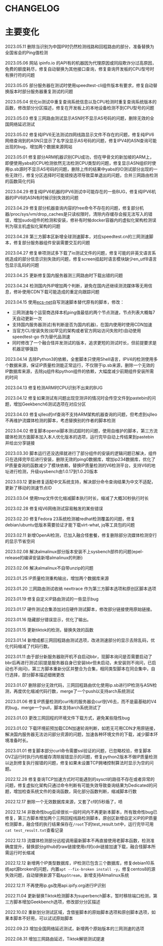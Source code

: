 # CHANGELOG

# 主要变化

2023.05.11 删除当识别为中国IP时仍然检测线路和回程路由的部分，准备替换为全国省会的Ping值检测

2023.05.06 网站 ipinfo.io 的API有的机器因为代理原因或同段欺诈分过高原因，免费的额度耗尽，修复自动替换为其他接口查询，修复查询开发板的CPU型号时有换行符的问题

2023.05.05 部分服务器在测试时使用speedtest-cli组件版本有要求，修复自动替换版本时部分服务器重复测试的问题

2023.05.04 优化io测试中重复查询系统信息以及CPU检测时重复查询系统版本的函数，修改部分分区描述，修复在开发板上的本地设备检测不到CPU型号的问题

2023.05.03 修复三网路由测试显示ASN时不显示AS号码的问题，删除无效的全国网络延迟测试

2023.05.02 修复纯IPV6无法测试四网线路显示文件不存在的问题，修复纯IPV6网络查询到的ASN只显示了名字没显示AS号码的问题，修复IPV4的ASN查询可能出现的bug，增加两个数据来源网站

2023.05.01 修复部分ARM机器识别CPU成功，但在甲骨文的新加坡的ARM上，即便使用yabs的CPU检测依然无法检测CPU类型的问题，修复显示ASN组织时使用ip.sb源时不显示AS号码的问题，删除上传的结果中yabs的IO测试部分出现的一些无效行，修复分区选择时可能错按选项导致菜单退出的问题，合并三网路由检测的函数简化代码

2023.04.29 修复纯IPV6机器的IPV6测试中可能存在的一些BUG，修复纯IPV6机器的IPV6的ASN有时候识别失效的问题

2023.04.29 修复部分机器查询内容的free命令不存在的问题，修复部分机器/proc/sys/vm/drop_caches是只读权限时，清除内存缓存会报无法写入的错误，增加sudo组件的检测和安装，修补有时候docker容器内的虚拟化架构检测误判为宿主机虚拟化架构的问题

2023.04.28 第三方脚本区新增全球测速脚本，对应speedtest.cn的三网测速脚本，修复部分服务器组件安装需要交互的问题

2023.04.27 修复单项测试多下载了io测试文件的问题，修复可能的非英文语言系统造成的部分信息识别失效的问题，修复screen挂起时语言模块缺少en_utf8语言包显示乱码的问题

2023.04.25 更新修复国内服务器测三网路由时下载出错的问题

2023.04.24 检测国内外IP增加两个判断，避免在国内还继续测流媒体等无用信息，修补使用CDN下载可能造成的重定向跟踪问题

2023.04.15 使用[ecs-net](https://github.com/spiritLHLS/ecsspeed)自写测速脚本替代原有的脚本，修改：
- 三网测速每个运营商选择本机ping值最低的两个节点测速，节点列表大概每7天自动更新一次
- 支持国内服务器测试(有判断是否为国内机器)，在国内使用时使用CDN加速
- 当官方CLI安装失败(如罕见的架构或者官方网站访问失败时)自动使用 speedtest-go 作为替代品测速
- 同时修改了一个融合怪并发测试的版本，追求更短的测试时长，但前提要求是机器足够强劲

2023.04.14 去除Python3的依赖，全套脚本只使用Shell语言，IPV4的检测使用多个数据来源，保证IP质量检测能正常运行，不仅限于ip.sb来源，删除一个无效的IP数据库来源，去除jq组件和python组件的依赖，大幅度减少前期组件安装所需的时间

2023.04.13 修复检测ARM时CPU识别不出来的BUG

2023.04.12 修复如果测试有问题出现空测评的情况时会传空文件到pastebin的问题，增加Geekbench6测试选项在对应分区

2023.04.03 修复sjlleo的nf查询不支持ARM架构机器查询的问题，但考虑到sjlleo不再维护流媒体检测的脚本，考虑替换别的作者的脚本检测

2023.04.02 修复脚本openai脚本测试超时的问题，使用自维护的脚本，第三方流媒体检测方面脚本加入本人优化版本的选项，运行完毕自动上传结果到pastebin并给出分享链接

2023.03.30 脚本运行还没选择就进行了部分组件的安装的逻辑问题已解决，组件只在选择完毕后进行安装，删除无效的ping0数据库，增加ip234数据库，优化了IP质量查询的函数减少了模块依赖，替换IP质量检测的V6检测平台，支持V6的地址进行检测，升级sysbench由1.0.17到1.0.20版本

2023.03.12 更新修复适配中文系统支持，解决部分命令查询结果为中文不适配，更新了移动的测速节点ID

2023.03.04 使用tmp文件优化缩减脚本执行时长，缩减了大概30秒执行时长

2023.02.28 修复纯V6网络测试容易触发的某些错误

2023.02.20 修复Fedora 23系统检测被redhat检测覆盖的问题，修复debian/ubuntu低版本需要验证才能下载virt-what, jq等工具包的问题

2023.02.11 新增OpenAI检测，已加入融合怪套餐，修复删除部分流媒体检测空行的显示节省空间

2023.02.08 解决almalinux部分版本安装不上sysbench部件的问题(epel-release的编译安装新增almalinux的判断)

2023.02.06 解决almalinux不自带unzip的问题

2023.01.25 IP质量检测重构输出，增加两个数据库来源

2023.01.20 三网路由测试收纳 nexttrace 作为第三方脚本选项和原创区脚本选项

2023.01.19 修复自定义IP路由测试的一些显示bug

2023.01.17 硬件测试合集添加对应硬件测试脚本，修改部分链接使用原始链接。

2023.01.16 隐藏部分错误显示，优化了输出。

2023.01.15 更新tiktok的检测，替换失效的函数

2023.01.14 新增成都三网回程路由测试选项，改进测速部分的显示去除乱码，优化代码缩减了代码行数。

2023.01.11 由于部分新服务器刚开机不自启动bbr，现脚本询问是否需要启动了bbr后再进行测试(前提是服务器自身已安装bbr但未启动，未安装则不询问，已启动也不询问)，第三方脚本重新分区并整合为合集，相同类型脚本在同合集中，自行选择，部分脚本描述细微更改

2023.01.07 删除部分无效代码，三网回程路由优化使用ip.sb进行IP检测与ASN检测，再度优化缩减代码行数，merge了一个push以支持arch系统测试

2023.01.06 修复IP质量检测的curl有的服务器会curl到V6去，而不是最基础的V4的bug，merge一个pull，脚本支持arch系统测试了

2023.01.03 更改三网回程的环境文件下载方式，避免某些隐性bug

2023.01.02 下载环境前预加载CDN加速轮询判断，如若无可用CDN才用原链接，解决国内服务器无法访问部分资源的问题，加速各种环境文件的下载，减少脚本环境准备时长。

2023.01.01 修复脚本部分curl命令需要ssl验证的问题，已忽略校验，修复脚本OVZ运行时执行内核缓存清除报错显示的问题，修复python2版本不做IP质量检测以达到修复执行报错的问题，修复如果未设置TCP拥堵控制算法时显示为空的问题。

2022.12.28 修复查询TCP加速方式时可能遇到的sysctl的路径不存在或者异常的问题，修复虚拟化架构只通过命令判断有可能失效导致查询结果为Dedicated的问题，增加检查系统文件的查询函数，简化部分函数判断，缩减脚本行数

2022.12.17 删除一个无效数据库来源，又套了cf的5秒盾了，啧

2022.12.14 非致命性bug后续很长一段时间内不再更新本脚本，所有致命性bug已修复，第三方脚本增加两个三网回程线路检测脚本，原创区新增自定义IP的IP质量检测脚本，融合怪的执行结果保存在```/root```下的test_result.txt中，运行完毕可用```cat test_result.txt```查看记录

2022.12.13 流媒体检测部分远程调用最新脚本不再直接使用老脚本函数，检测准确度提升，替换部分github的raw链接使用cf的cdn链接加速下载，融合怪脚本所需运行时长缩减

2022.12.12 新增两个IP类型数据库，IP检测已包含三个数据库，修复debian10系统apt源broken的问题，内置```apt --fix-broken install -y```，修复centos8的源失效问题，自动替换新源下载```AppStream```，新增支持Almalinux系统

2022.12.11 不再使用ip.gs改用api.ipify.org进行IP识别

2022.11.04 更新替换Tiktok检测脚本为superbench脚本，暂时移除端口检测，第三方脚本增加Geekbench选项，修改部分分区描述

2022.10.02 重新划分测试区域，含借鉴脚本的原始脚本选项和原创脚本选项，如果本脚本不好用，可以试试原始脚本

2022.09.23 增加全国网络延迟测试，新增两个原始版本的三网测速的选项

2022.08.31 增加三网路由延迟，Tiktok解锁测试提速
